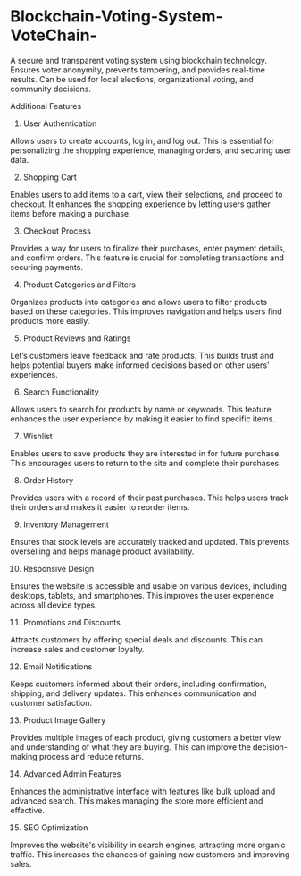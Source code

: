 # Blockchain-Voting-System-VoteChain-
A secure and transparent voting system using blockchain technology. Ensures voter anonymity, prevents tampering, and provides real-time results. Can be used for local elections, organizational voting, and community decisions.


Additional Features
 1. User Authentication

Allows users to create accounts, log in, and log out. This is essential for personalizing the shopping experience, managing orders, and securing user data.

 

 2. Shopping Cart

Enables users to add items to a cart, view their selections, and proceed to checkout. It enhances the shopping experience by letting users gather items before making a purchase.

 

 3. Checkout Process

Provides a way for users to finalize their purchases, enter payment details, and confirm orders. This feature is crucial for completing transactions and securing payments.

 

 4. Product Categories and Filters

Organizes products into categories and allows users to filter products based on these categories. This improves navigation and helps users find products more easily.

 

 5. Product Reviews and Ratings

Let’s customers leave feedback and rate products. This builds trust and helps potential buyers make informed decisions based on other users' experiences.

 

 

6. Search Functionality

Allows users to search for products by name or keywords. This feature enhances the user experience by making it easier to find specific items.

 

 7. Wishlist

Enables users to save products they are interested in for future purchase. This encourages users to return to the site and complete their purchases.

 

 8. Order History

Provides users with a record of their past purchases. This helps users track their orders and makes it easier to reorder items.

 

 9. Inventory Management

Ensures that stock levels are accurately tracked and updated. This prevents overselling and helps manage product availability.

 

 10. Responsive Design

Ensures the website is accessible and usable on various devices, including desktops, tablets, and smartphones. This improves the user experience across all device types.

 

 11. Promotions and Discounts

Attracts customers by offering special deals and discounts. This can increase sales and customer loyalty.

 

 12. Email Notifications

Keeps customers informed about their orders, including confirmation, shipping, and delivery updates. This enhances communication and customer satisfaction.

 

 13. Product Image Gallery

Provides multiple images of each product, giving customers a better view and understanding of what they are buying. This can improve the decision-making process and reduce returns.

 

 14. Advanced Admin Features

Enhances the administrative interface with features like bulk upload and advanced search. This makes managing the store more efficient and effective.

 

 15. SEO Optimization

Improves the website's visibility in search engines, attracting more organic traffic. This increases the chances of gaining new customers and improving sales.